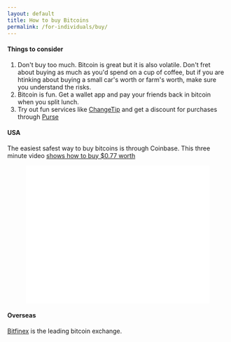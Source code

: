 ```yaml
---
layout: default
title: How to buy Bitcoins
permalink: /for-individuals/buy/
---
```


#### Things to consider

 1. Don't buy too much. Bitcoin is great but it is also volatile. Don't fret about buying as much as you'd spend on a cup of coffee, but if you are htinking about buying a small car's worth or farm's worth, make sure you understand the risks.
 2. Bitcoin is fun. Get a wallet app and pay your friends back in bitcoin when you split lunch.
 3. Try out fun services like [ChangeTip](https://www.changetip.com/) and get a discount for purchases through [Purse](https://purse.io/)

#### USA
The easiest safest way to buy bitcoins is through Coinbase. This three minute video [shows how to buy $0.77 worth](https://www.youtube.com/watch?v=fAbWcpmeZXE)

<iframe style="text-align:center;display:block;margin: 0 auto;" width="420" height="315" src="//www.youtube.com/embed/fAbWcpmeZXE" frameborder="0" allowfullscreen></iframe>

#### Overseas
[Bitfinex](http://www.bitfinex.com) is the leading bitcoin exchange.